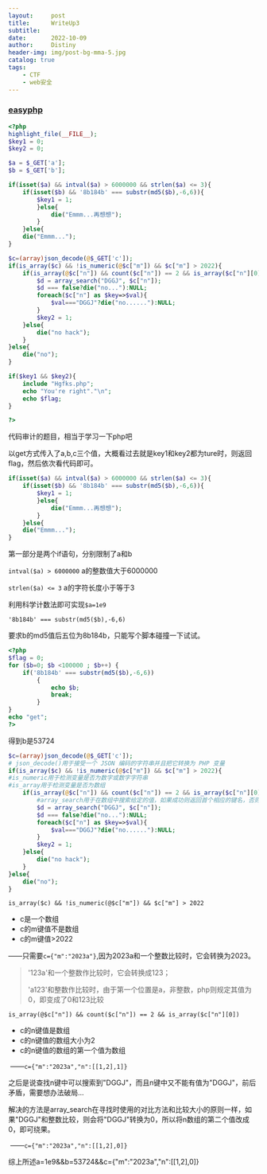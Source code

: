 ```yaml
---
layout:     post
title:      WriteUp3
subtitle:   
date:       2022-10-09
author:     Distiny
header-img: img/post-bg-mma-5.jpg
catalog: true
tags:
    - CTF
    - web安全
---
```


### [easyphp](https://adworld.xctf.org.cn/challenges/details?hash=5e5ff94c-3a5a-11ed-abf3-fa163e4fa609&task_category_id=3)

```php
<?php
highlight_file(__FILE__);
$key1 = 0;
$key2 = 0;

$a = $_GET['a'];
$b = $_GET['b'];

if(isset($a) && intval($a) > 6000000 && strlen($a) <= 3){
    if(isset($b) && '8b184b' === substr(md5($b),-6,6)){
        $key1 = 1;
        }else{
            die("Emmm...再想想");
        }
    }else{
    die("Emmm...");
}

$c=(array)json_decode(@$_GET['c']);
if(is_array($c) && !is_numeric(@$c["m"]) && $c["m"] > 2022){
    if(is_array(@$c["n"]) && count($c["n"]) == 2 && is_array($c["n"][0])){
        $d = array_search("DGGJ", $c["n"]);
        $d === false?die("no..."):NULL;
        foreach($c["n"] as $key=>$val){
            $val==="DGGJ"?die("no......"):NULL;
        }
        $key2 = 1;
    }else{
        die("no hack");
    }
}else{
    die("no");
}

if($key1 && $key2){
    include "Hgfks.php";
    echo "You're right"."\n";
    echo $flag;
}

?> 
```

代码审计的题目，相当于学习一下php吧

以get方式传入了a,b,c三个值，大概看过去就是key1和key2都为ture时，则返回flag，然后依次看代码即可。

```php
if(isset($a) && intval($a) > 6000000 && strlen($a) <= 3){
    if(isset($b) && '8b184b' === substr(md5($b),-6,6)){
        $key1 = 1;
        }else{
            die("Emmm...再想想");
        }
    }else{
    die("Emmm...");
}
```

第一部分是两个if语句，分别限制了a和b

`intval($a) > 6000000`	a的整数值大于6000000

`strlen($a) <= 3`	a的字符长度小于等于3

利用科学计数法即可实现`$a=1e9`

`'8b184b' === substr(md5($b),-6,6)`

要求b的md5值后五位为8b184b，只能写个脚本碰撞一下试试。

```php
<?php
$flag = 0;
for ($b=0; $b <100000 ; $b++) { 
    if('8b184b' === substr(md5($b),-6,6))
        {
            echo $b;
            break;
        }
}
echo "get";
?>
```

得到b是53724

```php
$c=(array)json_decode(@$_GET['c']);
# json_decode()用于接受一个 JSON 编码的字符串并且把它转换为 PHP 变量
if(is_array($c) && !is_numeric(@$c["m"]) && $c["m"] > 2022){
#is_numeric用于检测变量是否为数字或数字字符串
#is_array用于检测变量是否为数组
    if(is_array(@$c["n"]) && count($c["n"]) == 2 && is_array($c["n"][0])){
        #array_search用于在数组中搜索给定的值，如果成功则返回首个相应的键名，否则返回false
        $d = array_search("DGGJ", $c["n"]);
        $d === false?die("no..."):NULL;
        foreach($c["n"] as $key=>$val){
            $val==="DGGJ"?die("no......"):NULL;
        }
        $key2 = 1;
    }else{
        die("no hack");
    }
}else{
    die("no");
}
```

`is_array($c) && !is_numeric(@$c["m"]) && $c["m"] > 2022`

- c是一个数组
- c的m键值不是数组
- c的m键值>2022

​	——只需要`c={"m":"2023a"}`,因为2023a和一个整数比较时，它会转换为2023。

> '123a'和一个整数作比较时，它会转换成123；
>
> 'a123'和整数作比较时，由于第一个位置是a，非整数，php则规定其值为0，即变成了0和123比较

`is_array(@$c["n"]) && count($c["n"]) == 2 && is_array($c["n"][0])`

- c的n键值是数组
- c的n键值的数组大小为2
- c的n键值的数组的第一个值为数组

​	——`c={"m":"2023a","n":[[1,2],1]}`

之后是说查找n键中可以搜索到"DGGJ"，而且n键中又不能有值为"DGGJ"，前后矛盾，需要想办法破局...

解决的方法是array_search在寻找时使用的对比方法和比较大小的原则一样，如果"DGGJ"和整数比较，则会将"DGGJ"转换为0，所以将n数组的第二个值改成0，即可绕果。

​	——`c={"m":"2023a","n":[[1,2],0]}`

综上所述a=1e9&&b=53724&&c={"m":"2023a","n":[[1,2],0]}

